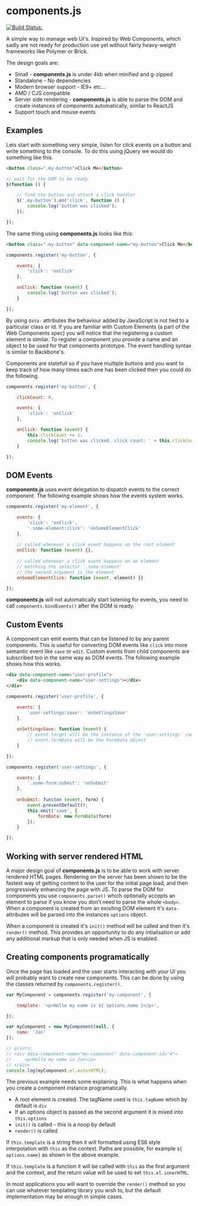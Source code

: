 # components.js

[![Build Status:](https://secure.travis-ci.org/jonbretman/components.png?branch=master)](https://travis-ci.org/jonbretman/components)

A simple way to manage web UI's. Inspired by Web Components, which sadly are not ready for production use yet without fairly heavy-weight frameworks like Polymer or Brick.

The design goals are:

* Small - **components.js** is under 4kb when minified and g-zipped
* Standalone - No dependencies
* Modern browser support - IE9+ etc...
* AMD / CJS compatible
* Server side rendering - **components.js** is able to parse the DOM and create instances of components automatically, similar to ReactJS
* Support touch and mouse events

## Examples

Lets start with something very simple, listen for click events on a button and write something to the console. To do this using jQuery we would do something like this.

```html
<button class=".my-button">Click Me</button>
```

```js
// wait for the DOM to be ready
$(function () {

    // find the button and attach a click handler
    $('.my-button').on('click', function () {
        console.log('button was clicked');
    });

});
```

The same thing using **components.js** looks like this:

```html
<button class=".my-button" data-component-name="my-button">Click Me</button>
```

```js
components.register('my-button', {

    events: {
        'click': 'onClick'
    },

    onClick: function (event) {
        console.log('button was clicked');
    }

});
```

By using `data-` attributes the behaviour added by JavaScript is not tied to a particular class or id. If you are familiar with Custom Elements (a part of the Web Components spec) you will notice that the registering a custom element is similar. To register a component you provide a name and an object to be used for that components prototype. The event handling syntax is similar to Backbone's.

Components are statefull so if you have multiple buttons and you want to keep track of how many times each one has been clicked then you could do the following.

```js
components.register('my-button', {

    clickCount: 0,

    events: {
        'click': 'onClick'
    },

    onClick: function (event) {
        this.clickCount += 1;
        console.log('button was clicked. click count: ' + this.clickCount);
    }

});
```


## DOM Events
**components.js** uses event delegation to dispatch events to the correct component. The following example shows how the events system works.

```js
components.register('my-element', {

    events: {
        'click': 'onClick',
        '.some-element:click': 'onSomeElementClick'
    },
    
    // called whenever a click event happens on the root element
    onClick: function (event) {},
    
    // called whenever a click event happens on an element 
    // matching the selector '.some-element'
    // the second argument is the element
    onSomeElementClick: function (event, element) {}

});
```

**components.js** will not automatically start listening for events, you need to call `components.bindEvents()` after the DOM is ready. 


## Custom Events
A component can emit events that can be listened to by any parent components. This is useful for converting DOM events like `click` into more semantic event like `save` or `edit`. Custom events from child components are subscribed too in the same way as DOM events. The following example shows how this works.

```html
<div data-component-name="user-profile">
    <div data-component-name="user-settings"></div>
</div>
```

```js
components.register('user-profile', {

    events: {
        'user-settings:save': 'onSettingsSave'
    },
    
    onSettingsSave: function (event) {
        // event.target will be the instance of the 'user-settings' component that emitted the event
        // event.formData will be the FormData object
    }

});

components.register('user-settings', {

    events: {
        '.some-form:submit': 'onSubmit'
    },
    
    onSubmit: functon (event, form) {
        event.preventDefault();
        this.emit('save', {
            formData: new FormData(form)
        });
    }

});
```


## Working with server rendered HTML
A major design goal of **components.js** is to be able to work with server rendered HTML pages. Rendering on the server has been shown to be the fastest way of getting content to the user for the initial page load, and then progressively enhancing the page with JS. To parse the DOM for components you use `components.parse()` which optionally accepts an element to parse if you know you don't need to parse the whole `<body>`. When a component is created from an exisiting DOM element it's `data-` attributes will be parsed into the instances `options` object.

When a component is created it's `init()` method will be called and then it's `render()` method. This provides an opportunity to do any intialisation or add any additional markup that is only needed when JS is enabled.


## Creating components programatically
Once the page has loaded and the user starts interacting with your UI you will probably want to create new components. This can be done by using the classes returned by `components.register()`.

```js
var MyComponent = components.register('my-component', {

    template: '<p>Hello my name is ${ options.name }</p>',

});

var myComponent = new MyComponent(null, {
    name: 'Jon'
});

// prints:
// <div data-component-name="my-component" data-component-id="4">
//     <p>Hello my name is Jon</p>
// </div>
console.log(myComponent.el.outerHTML);
```

The previous example needs some explaining. This is what happens when you create a component instance programatically.

* A root element is created. The tagName used is `this.tagName` which by default is `div`
* If an options object is passed as the second argument it is mixed into `this.options`
* `init()` is called - this is a noop by default
* `render()` is called

If `this.template` is a string then it will formatted using ES6 style interpolation with `this` as the context. Paths are possible, for example `${ options.name}` as shown in the above example.

If `this.template` is a function it will be called with `this` as the first argument and the context, and the return value will be used to set `this.el.innerHTML`.

In most applications you will want to override the `render()` method so you can use whatever templating library you wish to, but the default implementation may be enough in simple cases. 


